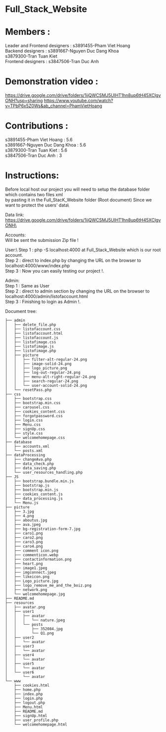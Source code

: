 # Full_Stack_Website

# Members :
  Leader and Frontend designers : s3891455-Pham Viet Hoang\
  Backend designers : s3891667-Nguyen Duc Dang Khoa\
                       s3879300-Tran Tuan Kiet\
  Frontend designers : s3847506-Tran Duc Anh


# Demonstration video :
  https://drive.google.com/drive/folders/1ijQWCSMJ5UIHT1hn8up6tH45XClgvONH?usp=sharing
  https://www.youtube.com/watch?v=TPbP6x5Z0Ws&ab_channel=PhamVietHoang

# Contributions :
s3891455-Pham Viet Hoang : 5.6\
s3891667-Nguyen Duc Dang Khoa : 5.6\
s3879300-Tran Tuan Kiet : 5.6\
s3847506-Tran Duc Anh : 3




# Instructions:
  Before local host our project you will need to setup the database folder which contains two files xml\
  by pasting it in the Full_StacK_Website folder (Root document) Since we want to protect the users' data\

  Data link:\
  https://drive.google.com/drive/folders/1ijQWCSMJ5UIHT1hn8up6tH45XClgvONH\

  Accounts:\
  Will be sent the submission Zip file !

 User:\ 
  Step 1 : php -S localhost:4000 at Full_Stack_Website which is our root account.\
  Step 2 : direct to index.php by changing the URL on the browser to localhost:4000/www/index.php\
  Step 3 : Now you can easily testing our project !.

 Admin:\
  Step 1 : Same as User\
  Step 2 : direct to admin section by changing the URL on the browser to localhost:4000/admin/listofaccount.html\
  Step 3 : Finishing to login as Admin !.


Document tree:
```
├── admin
│   ├── delete_file.php
│   ├── listofaccount.css
│   ├── listofaccount.html
│   ├── listofaccount.js
│   ├── listofimage.css
│   ├── listofimage.js
│   ├── listofimage.php
│   ├── picture
│   │   ├── filter-alt-regular-24.png
│   │   ├── image-solid-24.png
│   │   ├── logo_picture.png
│   │   ├── log-out-regular-24.png
│   │   ├── menu-alt-right-regular-24.png
│   │   ├── search-regular-24.png
│   │   └── user-account-solid-24.png
│   └── resetPass.php
├── css
│   ├── bootstrap.css
│   ├── bootstrap.min.css
│   ├── carousel.css
│   ├── cookies_content.css
│   ├── forgotpassword.css
│   ├── login.css
│   ├── Menu.css
│   ├── signUp.css
│   ├── style.css
│   └── welcomehomepage.css
├── database
│   ├── accounts.xml
│   └── posts.xml
├── dataProcessing
│   ├── changeAva.php
│   ├── data_check.php
│   ├── data_saving.php
│   └── user_resources_handling.php
├── JS
│   ├── bootstrap.bundle.min.js
│   ├── bootstrap.js
│   ├── bootstrap.min.js
│   ├── cookies_content.js
│   ├── data_processing.js
│   └── Menu.js
├── picture
│   ├── 3.jpg
│   ├── 4.png
│   ├── aboutus.jpg
│   ├── ava.jpeg
│   ├── bg-registration-form-7.jpg
│   ├── caro1.png
│   ├── caro2.png
│   ├── caro3.png
│   ├── caro4.png
│   ├── comment icon.png
│   ├── commenticon.webp
│   ├── contactinformation.png
│   ├── heart.png
│   ├── image1.jpeg
│   ├── imgconnect.jpeg
│   ├── likeicon.png
│   ├── Logo_picture.jpg
│   ├── logo_remove_me_and_the_boiz.png
│   ├── network.png
│   └── welcomehomepage.jpg
├── README.md
├── resources
│   ├── avatar.png
│   ├── user1
│   │   ├── avatar
│   │   │   └── nature.jpeg
│   │   └── posts
│   │       ├── 352084.jpg
│   │       └── Q1.png
│   ├── user2
│   │   └── avatar
│   ├── user3
│   │   └── avatar
│   ├── user4
│   │   └── avatar
│   ├── user5
│   │   └── avatar
│   └── user6
│       └── avatar
└── www
    ├── cookies.html
    ├── home.php
    ├── index.php
    ├── login.php
    ├── logout.php
    ├── Menu.html
    ├── README.md
    ├── signUp.html
    ├── user_profile.php
    └── welcomehomepage.html

```
